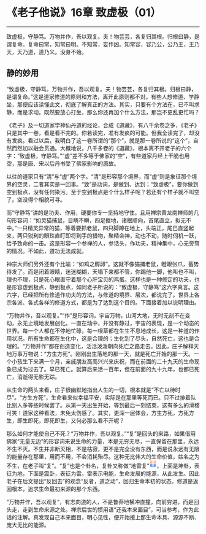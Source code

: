 # 《老子他说》16章 致虚极（01）

------

致虚极，守静笃。万物并作，吾以观复。夫！物芸芸，各复归其根。归根曰静，是谓复命。复命曰常，知常曰明。不知常，妄作凶。知常容，容乃公，公乃王，王乃天，天乃道，道乃义。没身不殆。

## 静的妙用

“致虚极，守静笃。万物并作，吾以观复。夫！物芸芸，各复归其根。归根曰静，是谓复命。”这是道家修道的原则和方法，离开此原则都不对。有些人想修道、学静坐，那便应该读懂此文，彻底了解真正的方法。其实，只要有个方法在，已不叫求静，而是求动。既然要放心打坐，那么你还再加个什么方法，那岂不更乱更忙吗？

《老子》及一切道家学神仙丹道的经论，合成《道藏》，有八千余卷之多，《老子》只是其中一卷，看是看不完的。你若读完，准有发疯的可能。但我全读完了，却没有发疯。看过以后，我明白了这一卷所谓的“那个”，就是那一卷所说的“这个”，自然而然加以融会贯通。大概地说，八千多卷的《道藏》，根本离不开老子的六个字：“致虚极，守静笃。”“虚”差不多等于佛家的“空”，有些道家丹经上干脆也用空，那是唐、宋以后丹书受了佛家影响的原故。

以往的道家只有“清”与“虚”两个字。“清”是形容那个境界，而“虚”则是象征那个境界的空灵，二者其实是一回事。“致”是动词，是做到、达到；“致虚极”，要你做到空到极点，没有任何染污。至于空到极点是个什么样子呢？若还有个样子就不叫空了。空没得个相貌可寻。

而“守静笃”讲的是功夫、作用，硬要你专一坚持地守住。且用禅宗黄龙南禅师的几句形容词：“如灵猫捕鼠，目睛不瞬，四足据地，诸根顺向，首尾直立，拟无不中。”一只精灵异常的猫，等着要抓老鼠，四只脚蹲在地上，头端正，尾巴直竖起来，两只锐利的眼珠直盯即将到手的猎物，聚精会神，动也不动，随时伺机一跃，给予致命的一击。这是形容一个参禅的人，参话头，作功夫，精神集中，心无旁骛的情况。不如此，道功无法成就。

神宗大师们另外还有个比喻：“如鸡之孵卵”。这就不像猫捕老鼠，瞪眼张爪，蓄势待发了。而是闭着眼睛，迷迷糊糊，天塌下来都不管，你踢他一脚，他叫也不叫，理也不理，只是死心眼直守着那个心肝宝贝的鸡蛋。这样也是一种修定的功夫，也是形容虚到极点，静到极点，如同老子所说的：“致虚极，守静笃”这六字真言。这六字，已经把所有修道作功夫的方法，与修道的境界、层次，都说完了。世界上各宗各派、各式各样的修道方式，都是为了达到这个目的。下面接着加以说明理由。

“万物并作，吾以观复。”“作”是形容词，宇宙万物，山河大地，无时无刻不在变动，永无止境地发展创化。一直在动中，并没有静过，宇宙的表现，是一个动态的世界。每一个人都在不停地忙碌，每一根草都在生生不息地成长，这是一种道的作用状况。所有生命都在生化中，这是合理的；生化到了尽头，自然死亡，这也是合理的。“万物并作”都在创造变化，活活泼泼朝向死亡之路走去。因此，庄子解释天地万事万物说：“方生方死”。刚刚出生落地的那一天，就是死亡开始的那一天。一个小孩生下来满一个月，亲戚朋友高高兴兴来庆祝，而在前面的二十九天的生命现象已成为过去了。早已死亡。就算后来活一百年，但在前面的九十九年，也都已死亡，消逝得无影无踪。

从生命的两头来看，庄子很幽默地指出人生的一切，根本就是“不亡以待时尽”。“方生方死”，生命看来似幸福平安，实际是在那里等死而已。只不过排着队比别人多等些时候罢了。从第一天出生开始，等到最后一刻结束，这有多么的滑稽可笑！道家这种看法，未免太伤感了。其实，更深一层体会，方生方死，方死方生，即生即死，即死即生，又何必那么看不开呢？

那么如何才能使自己不死？“万物并作，吾以观复。”“复”是回头的来路，如果借用佛家“无量无边”的形容词来说生命的力量，本是无穷无尽，一直保留在那里，永远不生不灭。不生并非断灭相，不是枯寂，更不是完全没有东西，而是说永远有无限的能量存在那里，用而不用，不会消耗殆尽。这种无比伟大的生命价值，姑名之为不生，在老子叫“复”。“复”也是个卦名，复卦又称做“地雷复”![img](%E9%9D%99%E7%9A%84%E5%A6%99%E7%94%A8/gua24.png)，上面是坤卦，表征为地，下面是震卦，表征为雷。雷表示电能，生命发展的能源，从此发生。因此老子在后文提出“反回去”的观念“反者，道之动”，回归生命本初的状态。修道是返回根本，追求生命最初来源的那个东西。

“万物并作，吾以观复”，有志向道的人，不是鲁莽地横冲直撞，向前穷进，而是回头走，走到生命来源之处。禅宗后世的惯用语“还我本来面目”，可当参考，作为此话的注解。真发现自己本来面目，明心见性，便开始接上那生命本具、源源不断、庞大无比的能源。